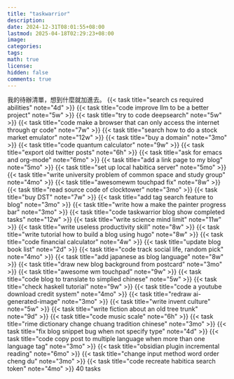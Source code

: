 ```yaml
---
title: "taskwarrior"
description: 
date: 2024-12-31T08:01:55+08:00
lastmod: 2025-04-18T02:29:23+08:00
image: 
categories: 
tags: 
math: true
license: 
hidden: false
comments: true
---
```


我的待辦清單，想到什麼就加進去。
{{< task title="search cs required abilities" note="4d" >}}
{{< task title="code improve llm to be a better project" note="5w" >}}
{{< task title="try to code deepsearch" note="5w" >}}
{{< task title="code make a browser that can only access the internet through qr code" note="7w" >}}
{{< task title="search how to do a stock market emulator" note="12w" >}}
{{< task title="buy a domain" note="3mo" >}}
{{< task title="code quantum calculator" note="9w" >}}
{{< task title="export old twitter posts" note="6h" >}}
{{< task title="ask for emacs and org-mode" note="6mo" >}}
{{< task title="add a link page to my blog" note="5mo" >}}
{{< task title="set up local habitica server" note="5mo" >}}
{{< task title="write university problem of common space and study group" note="4mo" >}}
{{< task title="awesomewm touchpad fix" note="8w" >}}
{{< task title="read source code of clocktower" note="3mo" >}}
{{< task title="buy DST" note="7w" >}}
{{< task title="add tag search feature to blog" note="3mo" >}}
{{< task title="write how a make the painter progress bar" note="3mo" >}}
{{< task title="code taskwarrior blog show completed tasks" note="12w" >}}
{{< task title="write science mind limit" note="11w" >}}
{{< task title="write useless productivity skill" note="8w" >}}
{{< task title="write tutorial how to build a blog using hugo" note="8w" >}}
{{< task title="code financial calculator" note="4w" >}}
{{< task title="update blog book list" note="2d" >}}
{{< task title="code track social life, random pick" note="4mo" >}}
{{< task title="add japanese as blog language" note="8w" >}}
{{< task title="draw new blog background from postcard" note="3mo" >}}
{{< task title="awesome wm touchpad" note="9w" >}}
{{< task title="code blog to translate to simplied chinese" note="5w" >}}
{{< task title="check haskell tutorial" note="9w" >}}
{{< task title="code a youtube download credit system" note="4mo" >}}
{{< task title="redraw ai-generated-image" note="3mo" >}}
{{< task title="write invent culture" note="5w" >}}
{{< task title="write fiction about an old tree trunk" note="9d" >}}
{{< task title="code music scale" note="6h" >}}
{{< task title="rime dictionary change chuang tradition chinese" note="3mo" >}}
{{< task title="fix blog snippet bug when not specify type" note="4d" >}}
{{< task title="code copy post to multiple language when more than one language tag" note="3mo" >}}
{{< task title="obsidian plugin incremental reading" note="6mo" >}}
{{< task title="change input method word order cheng du" note="3mo" >}}
{{< task title="code recreate habitica search token" note="4mo" >}}
40 tasks
